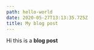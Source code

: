 ```yaml
---
path: hello-world
date: 2020-05-27T13:13:35.725Z
title: My blog post
---
```

Hi this is a **blog post**